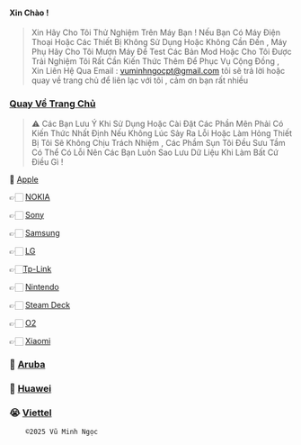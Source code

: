 ####      Xin Chào !

 > Xin Hãy Cho Tôi Thử Nghiệm Trên Máy Bạn ! Nếu Bạn Có Máy Điện Thoại Hoặc Các Thiết Bị Không Sử Dụng Hoặc Không Cần Đến , Máy Phụ Hãy Cho Tôi Mượn Máy Để Test Các Bản Mod Hoặc Cho Tôi Được Trải Nghiệm Tôi Rất Cần Kiến Thức Thêm Để Phục Vụ Cộng Đồng , Xin Liên Hệ Qua Email : vuminhngocpt@gmail.com tôi sẽ trả lời hoặc quay về trang chủ để liên lạc với tôi , cảm ơn bạn rất nhiều


###  [Quay Về Trang Chủ](https://github.com/vuminhngocpt/vuminhngocpt-gmail.com)

 >⚠️ Các Bạn Lưu Ý Khi Sử Dụng Hoặc Cài Đặt Các Phần Mên Phải Có Kiến Thức Nhất Định Nếu Không Lúc Sảy Ra Lỗi Hoặc Làm Hỏng Thiết Bị Tôi Sẽ Không Chịu Trách Nhiệm , Các Phầm Sụn Tôi Đều Sưu Tầm Có Thể Có Lỗi Nên Các Bạn Luôn Sao Lưu Dữ Liệu Khi Làm Bất Cứ Điều Gì !

📲 [Apple](https://github.com/vuminhngocpt/iPhoneios)

👉🏻 [NOKIA](https://github.com/vuminhngocpt/Rom-Nokia/blob/main/README.md)

👉🏻 [Sony](https://github.com/vuminhngocpt/Sony/blob/main/README.md)

👉🏻 [Samsung](https://github.com/vuminhngocpt/romsamsung)

👉🏻 [LG](https://github.com/vuminhngocpt/RomLGn)


👉🏻[Tp-Link ](https://www.tp-link.com/vn/support/download/)

👉🏻 [Nintendo ](https://github.com/vuminhngocpt/Rom-Nintendo-Switch) 
 
 👉🏻 [Steam Deck ](https://github.com/vuminhngocpt/Ho-tro-cho-stremdeck)

👉🏻 [O2](https://github.com/vuminhngocpt/O2)

👉🏻 [Xiaomi](https://github.com/vuminhngocpt/romxiaomi)

### 🛜 [ Aruba ](https://github.com/vuminhngocpt/arubaos)

### 🫥 [Huawei](https://github.com/vuminhngocpt/Huawei-Harmony-OS)

### 😭 [Viettel](https://github.com/vuminhngocpt/Viettelaxt)

        ©2025 Vũ Minh Ngọc
